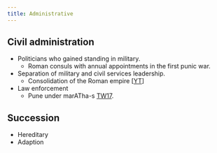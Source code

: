 ```yaml
---
title: Administrative 
---
```

## Civil administration

- Politicians who gained standing in military.
    - Roman consuls with annual appointments in the first punic war.
- Separation of military and civil services leadership.
    - Consolidation of the Roman empire \[[YT](https://youtu.be/064zHhf-q6g?list=PLkOo_Hy3liEJYEQ23l6bDrFrQYdkoZ3BC&t=341)\]
-  Law enforcement
    - Pune under marATha-s [TW17](https://twitter.com/Gopanarya/status/770247005373288448).

## Succession

- Hereditary
- Adaption